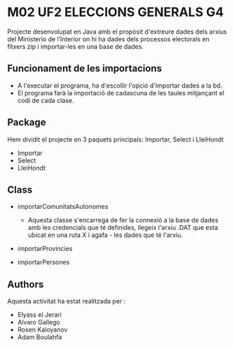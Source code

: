 # M02 UF2 ELECCIONS GENERALS G4

Projecte desenvolupat en Java amb el propòsit d'extreure dades dels arxius del Ministerio de l’Interior on hi ha dades dels processos electorals en fitxers zip i importar-les en una base de dades.

## Funcionament de les importacions

- A l'executar el programa, ha d'escollir l'opció d'importar dades a la bd.
- El programa farà la importació de cadascuna de les taules mitjançant el codi de cada clase.

## Package

Hem dividit el projecte en 3 paquets principals: Importar, Select i LleiHondt

- Importar
- Select
- LleiHondt

## Class

- importarComunitatsAutonomes
    - Aquesta classe s'encarrega de fer la connexió a la base de dades amb les credencials que té definides, llegeix l'arxiu .DAT que esta ubicat en una ruta X i agafa     - les dades que té l'arxiu.
    
- importarProvincies
- importarPersones

## Authors

Aquesta activitat ha estat realitzada per : 
-   Elyass el Jerari
-   Alvaro Gallego
-   Rosen Kaloyanov
-   Adam Boulahfa

